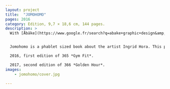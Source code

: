 ```yaml
---
layout: project
title:  "JOMOHOMO"
pages: 2016
category: Edition, 9,7 × 18,6 cm, 144 pages.
description: >
  With [Åbäke](https://www.google.fr/search?q=abake+graphic+design&amp;source=lnms&amp;tbm=isch&amp;sa=X&amp;ved=0ahUKEwinnJiDyqvTAhXByRoKHXiuCegQ_AUICCgB){:target="_blank"}. Available on <a href="http://www.dentdeleone.com/product/jomohomo-br-by-ingrid-hora" target="_blank">Dent-de-Leone</a>.  


  Jomohomo is a phablet sized book about the artist Ingrid Hora. This project looks at why we both believe in *FOMO (Fear Of Missing Out)*  and *JOMO (Joy Of Missing Out)* since we were freed into the slavery of leisure guilt. Limited to 365 for each edition, Jomohomo is a 24h long publication during which it is not certain we gained anything at having 8 hours of work, 8 hours of rest and… 8 hours of the rest.  

  2016, first edition of 365 *Gym Fit*.  

  2017, second edition of 366 *Golden Hour*.
images: 
    - jomohomo/cover.jpg
    
---
```

